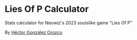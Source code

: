 # Lies Of P Calculator

Stats calculator for Neowiz's 2023 soulslike game "Lies Of P"

By [Héctor González Orozco](https://github.com/hectorgonzalezo)

